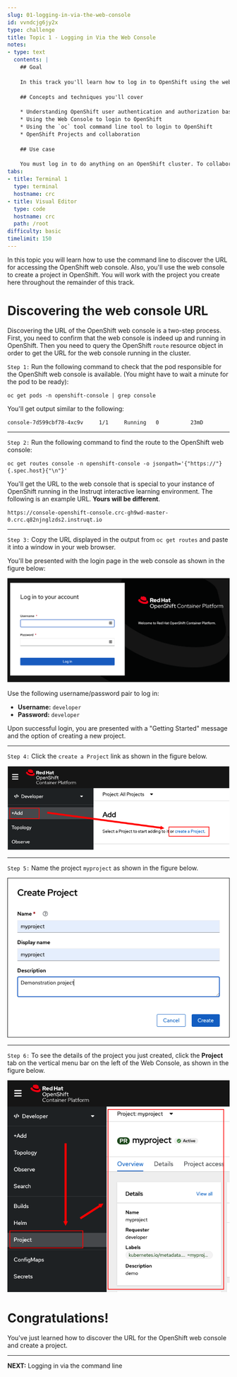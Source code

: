 ```yaml
---
slug: 01-logging-in-via-the-web-console
id: vvndcjg6jy2x
type: challenge
title: Topic 1 - Logging in Via the Web Console
notes:
- type: text
  contents: |
    ## Goal

    In this track you'll learn how to log in to OpenShift using the web console and with the `oc` command line tool.

    ## Concepts and techniques you'll cover

    * Understanding OpenShift user authentication and authorization basics
    * Using the Web Console to login to OpenShift
    * Using the `oc` tool command line tool to login to OpenShift
    * OpenShift Projects and collaboration

    ## Use case

    You must log in to do anything on an OpenShift cluster. To collaborate on an OpenShift Project, you can authorize other users to see or modify resources in your Projects.
tabs:
- title: Terminal 1
  type: terminal
  hostname: crc
- title: Visual Editor
  type: code
  hostname: crc
  path: /root
difficulty: basic
timelimit: 150
---
```

In this topic you will learn how to use the command line to discover the URL for accessing the OpenShift web console. Also, you'll use the web console to create a project in OpenShift. You will work with the project you create here throughout the remainder of this track.

# Discovering the web console URL

Discovering the URL of the OpenShift web console is a two-step process. First, you need to confirm that the web console is indeed up and running in OpenShift. Then you need to query the OpenShift `route` resource object in order to get the URL for the web console running in the cluster.

`Step 1:` Run the following command to check that the pod responsible for the OpenShift web console is available. (You might have to wait a minute for the pod to be ready):

```
oc get pods -n openshift-console | grep console
```

You'll get output similar to the following:

```
console-7d599cbf78-4xc9v     1/1     Running   0          23mD
```

----

`Step 2:` Run the following command to find the route to the OpenShift web console:

```
oc get routes console -n openshift-console -o jsonpath='{"https://"}{.spec.host}{"\n"}'
```

You'll get the URL to the web console that is special to your instance of OpenShift running in the Instruqt interactive learning environment. The following is an example URL. **Yours will be different**.

```
https://console-openshift-console.crc-gh9wd-master-0.crc.q82njnglzds2.instruqt.io
```

----

`Step 3:` Copy the URL displayed in the output from `oc get routes` and paste it into a window in your web browser.

You'll be presented with the login page in the web console as shown in the figure below:

![Login](../assets/web-console-login.png)

Use the following username/password pair to log in:

* **Username:** `developer`
* **Password:** `developer`

Upon successful login, you are presented with a "Getting Started" message and the option of creating a new project.

----

`Step 4:` Click the `create a Project` link as shown in the figure below.

![Create Project](../assets/add_project.png)

----

`Step 5:` Name the project `myproject` as shown in the figure below.

![Name project](../assets/create-project-dialog.png)

----

`Step 6:` To see the details of the project you just created, click the **Project** tab on the vertical menu bar on the left of the Web Console, as shown in the figure below.

![Select Project](../assets/select-project.png)

# Congratulations!

 You've just learned how to discover the URL for the OpenShift web console and create a project.

----

**NEXT:** Logging in via the command line
